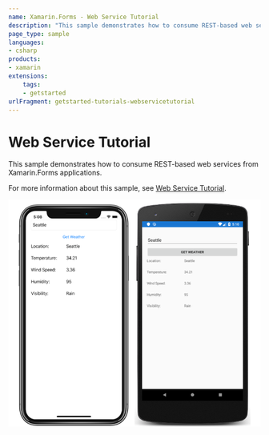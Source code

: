 ```yaml
---
name: Xamarin.Forms - Web Service Tutorial
description: "This sample demonstrates how to consume REST-based web services from Xamarin.Forms applications (get started)"
page_type: sample
languages:
- csharp
products:
- xamarin
extensions:
    tags:
    - getstarted
urlFragment: getstarted-tutorials-webservicetutorial
---
```

# Web Service Tutorial

This sample demonstrates how to consume REST-based web services from Xamarin.Forms applications.

For more information about this sample, see [Web Service Tutorial](https://docs.microsoft.com/xamarin/get-started/tutorials/web-service/).

![Web Service Tutorial application screenshot](Screenshots/01All.png "Web Service Tutorial application screenshot")
